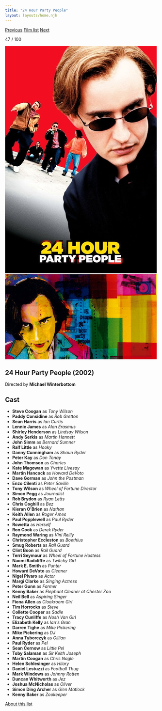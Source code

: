 ```yaml
---
title: "24 Hour Party People"
layout: layouts/home.njk
---
```


<nav class="films">
  <a class="prev" href="../black-hawk-down">Previous</a>
  <a href="../">Film list</a>
  <a class="next" href="../the-bourne-identity">Next</a>
</nav>

<p>47 / 100</p>

<article class="film">
  <img class="poster" src="../films/posters/24-hour-party-people.jpg" alt="">
  <img class="backdrop" src="../films/backdrops/24-hour-party-people.jpg" alt="">

  <h1>24 Hour Party People (2002)</h1>

  <p class="director">
    Directed by <strong>Michael Winterbottom</strong>
  </p>


  <h2>
    Cast
  </h2>
  <ul>
    <li><strong>Steve Coogan</strong> as <em>Tony Wilson</em></li>
<li><strong>Paddy Considine</strong> as <em>Rob Gretton</em></li>
<li><strong>Sean Harris</strong> as <em>Ian Curtis</em></li>
<li><strong>Lennie James</strong> as <em>Alan Erasmus</em></li>
<li><strong>Shirley Henderson</strong> as <em>Lindsay Wilson</em></li>
<li><strong>Andy Serkis</strong> as <em>Martin Hannett</em></li>
<li><strong>John Simm</strong> as <em>Bernard Sumner</em></li>
<li><strong>Ralf Little</strong> as <em>Hooky</em></li>
<li><strong>Danny Cunningham</strong> as <em>Shaun Ryder</em></li>
<li><strong>Peter Kay</strong> as <em>Don Tonay</em></li>
<li><strong>John Thomson</strong> as <em>Charles</em></li>
<li><strong>Kate Magowan</strong> as <em>Yvette Livesay</em></li>
<li><strong>Martin Hancock</strong> as <em>Howard DeVoto</em></li>
<li><strong>Dave Gorman</strong> as <em>John the Postman</em></li>
<li><strong>Enzo Cilenti</strong> as <em>Peter Saville</em></li>
<li><strong>Tony Wilson</strong> as <em>Wheel of Fortune Director</em></li>
<li><strong>Simon Pegg</strong> as <em>Journalist</em></li>
<li><strong>Rob Brydon</strong> as <em>Ryan Letts</em></li>
<li><strong>Chris Coghill</strong> as <em>Bez</em></li>
<li><strong>Kieran O'Brien</strong> as <em>Nathan</em></li>
<li><strong>Keith Allen</strong> as <em>Roger Ames</em></li>
<li><strong>Paul Popplewell</strong> as <em>Paul Ryder</em></li>
<li><strong>Rowetta</strong> as <em>Herself</em></li>
<li><strong>Ron Cook</strong> as <em>Derek Ryder</em></li>
<li><strong>Raymond Waring</strong> as <em>Vini Reilly</em></li>
<li><strong>Christopher Eccleston</strong> as <em>Boethius</em></li>
<li><strong>Smug Roberts</strong> as <em>Rail Guard</em></li>
<li><strong>Clint Boon</strong> as <em>Rail Guard</em></li>
<li><strong>Terri Seymour</strong> as <em>Wheel of Fortune Hostess</em></li>
<li><strong>Naomi Radcliffe</strong> as <em>Twitchy Girl</em></li>
<li><strong>Mark E. Smith</strong> as <em>Punter</em></li>
<li><strong>Howard DeVoto</strong> as <em>Cleaner</em></li>
<li><strong>Nigel Pivaro</strong> as <em>Actor</em></li>
<li><strong>Margi Clarke</strong> as <em>Singing Actress</em></li>
<li><strong>Peter Gunn</strong> as <em>Farmer</em></li>
<li><strong>Kenny Baker</strong> as <em>Elephant Cleaner at Chester Zoo</em></li>
<li><strong>Neil Bell</strong> as <em>Aspiring Singer</em></li>
<li><strong>Fiona Allen</strong> as <em>Cloakroom Girl</em></li>
<li><strong>Tim Horrocks</strong> as <em>Steve</em></li>
<li><strong>Collette Cooper</strong> as <em>Sadie</em></li>
<li><strong>Tracy Cunliffe</strong> as <em>Nosh Van Girl</em></li>
<li><strong>Elizabeth Kelly</strong> as <em>Ian's Gran</em></li>
<li><strong>Darren Tighe</strong> as <em>Mike Pickering</em></li>
<li><strong>Mike Pickering</strong> as <em>DJ</em></li>
<li><strong>Anna Tyborczyk</strong> as <em>Gillian</em></li>
<li><strong>Paul Ryder</strong> as <em>Pel</em></li>
<li><strong>Sean Cernow</strong> as <em>Little Pel</em></li>
<li><strong>Toby Salaman</strong> as <em>Sir Keith Joseph</em></li>
<li><strong>Martin Coogan</strong> as <em>Chris Nagle</em></li>
<li><strong>Helen Schlesinger</strong> as <em>Hilary</em></li>
<li><strong>Daniel Lestuzzi</strong> as <em>Football Thug</em></li>
<li><strong>Mark Windows</strong> as <em>Johnny Rotten</em></li>
<li><strong>Duncan Whitworth</strong> as <em>Jez</em></li>
<li><strong>Joshua McNicholas</strong> as <em>Oliver</em></li>
<li><strong>Simon Ding Archer</strong> as <em>Glen Matlock</em></li>
<li><strong>Kenny Baker</strong> as <em>Zookeeper</em></li>
  </ul>
</article>
<footer>
  <a href="../about">About this list</a>
</footer>
